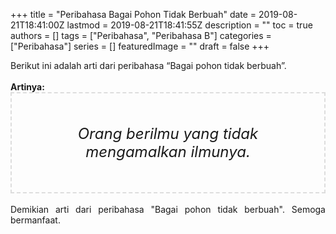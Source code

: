+++
title = "Peribahasa Bagai Pohon Tidak Berbuah"
date = 2019-08-21T18:41:00Z
lastmod = 2019-08-21T18:41:55Z
description = ""
toc = true
authors = []
tags = ["Peribahasa", "Peribahasa B"]
categories = ["Peribahasa"]
series = []
featuredImage = ""
draft = false
+++

<div dir="ltr" style="text-align: left;" trbidi="on"><div style="text-align: justify;">Berikut ini adalah arti dari peribahasa “Bagai pohon tidak berbuah”.</div><br /><div style="text-align: justify;"><b>Artinya:</b></div><div style="border: 2px dashed #ddd; font-size: 24px; height: auto; margin: 0 auto; padding: 50px; text-align: center; width: auto;"><i>Orang berilmu yang tidak mengamalkan ilmunya.</i></div><div style="text-align: justify;"><br /></div><div style="text-align: justify;">Demikian arti dari peribahasa "Bagai pohon tidak berbuah". Semoga bermanfaat.</div></div>
